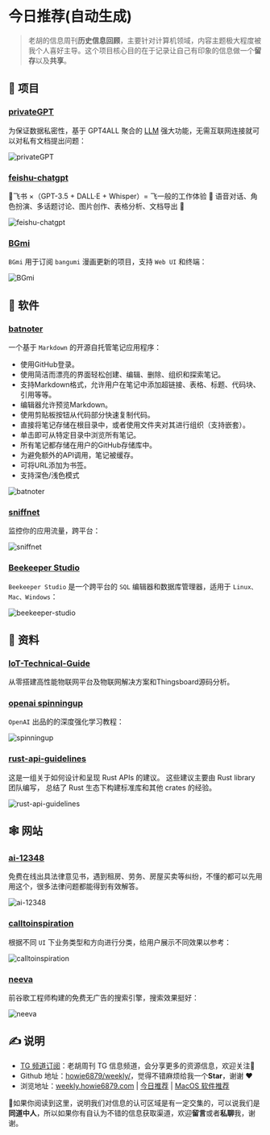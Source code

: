 # 今日推荐(自动生成)

> 老胡的信息周刊**历史信息回顾**，主要针对计算机领域，内容主题极大程度被我个人喜好主导。这个项目核心目的在于记录让自己有印象的信息做一个**留存**以及**共享**。


## 🎯 项目 

### [privateGPT](https://github.com/imartinez/privateGPT)

为保证数据私密性，基于 GPT4ALL 聚合的 [LLM](https://github.com/nomic-ai/gpt4all) 强大功能，无需互联网连接就可以对私有文档提出问题：

![privateGPT](https://images-1252557999.file.myqcloud.com/uPic/privateGPT.png) 

### [feishu-chatgpt](https://github.com/Leizhenpeng/feishu-chatgpt)

🎒飞书 ×（GPT-3.5 + DALL·E + Whisper）= 飞一般的工作体验 🚀 语音对话、角色扮演、多话题讨论、图片创作、表格分析、文档导出 🚀

![feishu-chatgpt](https://images-1252557999.file.myqcloud.com/uPic/feishu-chatgpt.png) 

### [BGmi](https://github.com/BGmi/BGmi)

`BGmi` 用于订阅 `bangumi` 漫画更新的项目，支持 `Web UI` 和终端：

![BGmi](https://images-1252557999.file.myqcloud.com/uPic/BGmi.png) 

## 🤖 软件 

### [batnoter](https://github.com/batnoter/batnoter)

一个基于 `Markdown` 的开源自托管笔记应用程序：

- 使用GitHub登录。
- 使用简洁而漂亮的界面轻松创建、编辑、删除、组织和探索笔记。
- 支持Markdown格式，允许用户在笔记中添加超链接、表格、标题、代码块、引用等等。
- 编辑器允许预览Markdown。
- 使用剪贴板按钮从代码部分快速复制代码。
- 直接将笔记存储在根目录中，或者使用文件夹对其进行组织（支持嵌套）。
- 单击即可从特定目录中浏览所有笔记。
- 所有笔记都存储在用户的GitHub存储库中。
- 为避免额外的API调用，笔记被缓存。
- 可将URL添加为书签。
- 支持深色/浅色模式

![batnoter](https://images-1252557999.file.myqcloud.com/uPic/batnoter.jpg) 

### [sniffnet](https://github.com/GyulyVGC/sniffnet)

监控你的应用流量，跨平台：

![sniffnet](https://images-1252557999.file.myqcloud.com/uPic/sniffnet.jpg) 

### [Beekeeper Studio](https://github.com/beekeeper-studio/beekeeper-studio)

`Beekeeper Studio` 是一个跨平台的 `SQL` 编辑器和数据库管理器，适用于 `Linux、Mac、Windows`：

![beekeeper-studio](https://images-1252557999.file.myqcloud.com/uPic/beekeeper-studio.jpg) 

## 👀 资料 

### [IoT-Technical-Guide](https://github.com/IoT-Technology/IOT-Technical-Guide)

从零搭建高性能物联网平台及物联网解决方案和Thingsboard源码分析。 

### [openai spinningup](https://spinningup.openai.com/en/latest/user/introduction.html)

`OpenAI` 出品的的深度强化学习教程：

![spinningup](https://images-1252557999.file.myqcloud.com/uPic/spinningup.jpg) 

### [rust-api-guidelines](https://zjp-cn.github.io/api-guidelines/about.html)

这是一组关于如何设计和呈现 Rust APIs 的建议。 这些建议主要由 Rust library 团队编写， 总结了 Rust 生态下构建标准库和其他 crates 的经验。

![rust-api-guidelines](https://images-1252557999.file.myqcloud.com/uPic/rust-api-guidelines.jpg) 

## 🕸 网站 

### [ai-12348](https://ai.12348.gov.cn/pc/)

免费在线出具法律意见书，遇到租房、劳务、房屋买卖等纠纷，不懂的都可以先用用这个，很多法律问题都能得到有效解答。

![ai-12348](https://images-1252557999.file.myqcloud.com/uPic/dyXpgX.png) 

### [calltoinspiration](https://calltoinspiration.com/)

根据不同 `UI` 下业务类型和方向进行分类，给用户展示不同效果以参考：

![calltoinspiration](https://images-1252557999.file.myqcloud.com/uPic/calltoinspiration.jpg) 

### [neeva](https://neeva.com/search)

前谷歌工程师构建的免费无广告的搜索引擎，搜索效果挺好：

![neeva](https://images-1252557999.file.myqcloud.com/uPic/neeva.jpg) 

## ✍️ 说明

- [TG 频道订阅](https://t.me/howie_weekly)：老胡周刊 TG 信息频道，会分享更多的资源信息，欢迎关注👏
- Github 地址：[howie6879/weekly/](https://github.com/howie6879/weekly/)，觉得不错麻烦给我一个**Star**，谢谢 ❤️
- 浏览地址：[weekly.howie6879.com](https://weekly.howie6879.com) | [今日推荐](https://weekly.howie6879.com/recommend/index.html) | [MacOS 软件推荐](https://weekly.howie6879.com/soft/mac.html)

🙌如果你阅读到这里，说明我们对信息的认可区域是有一定交集的，可以说我们是**同道中人**，所以如果你有自认为不错的信息获取渠道，欢迎**留言**或者**私聊**我，谢谢。
